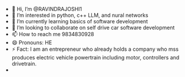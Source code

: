 - 👋 Hi, I’m @RAVINDRAJOSHI1
- 👀 I’m interested in python, c++ LLM, and nural networks
- 🌱 I’m currently learning basics of software development
- 💞️ I’m looking to collaborate on self drive car software development
- 📫 How to reach me 9834830928
- 😄 Pronouns: HE
- ⚡ Fact: I am an entrepreneur who already holds a company who mss produces electric vehicle powertrain including motor, controllers and drivetrain.
- 

<!---
RAVINDRAJOSHI1/RAVINDRAJOSHI1 is a ✨ special ✨ repository because its `README.md` (this file) appears on your GitHub profile.
You can click the Preview link to take a look at your changes.
--->
